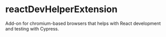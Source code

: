 # reactDevHelperExtension
Add-on for chromium-based browsers that helps with React development and testing with Cypress.
